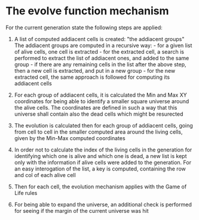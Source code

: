 # The evolve function mechanism

For the current generation state the following steps are applied:

1. A list of computed addiacent cells is created: "the addiacent groups"
   The addiacent groups are computed in a recursive way:
        - for a given list of alive cells, one cell is extracted
        - for the extracted cell, a search is performed to extract the list of addiacent ones, and added to the same group
        - if there are any remaining cells in the list after the above step, then a new cell is extracted, and put in a new group
        - for the new extracted cell, the same approach is followed for computing its addiacent cells

2. For each group of addiacent cells, it is calculated the Min and Max XY coordinates for being able to identify a smaller square universe around the alive cells. The coordinates are defined in such a way that this universe shall contain also the dead cells which might be resurected

3. The evolution is calculated then for each group of addiacent cells, going from cell to cell in the smaller computed area around the living cells, given by the Min-Max computed coordinates 

4. In order not to calculate the index of the living cells in the generation for identifying which one is alive and which one is dead, a new list is kept only with the information if alive cells were added to the generation. 
For an easy interogation of the list, a key is computed, containing the row and col of each alive cell

5. Then for each cell, the evolution mechanism applies with the Game of Life rules

6. For being able to expand the universe, an additional check is performed for seeing if the margin of the current universe was hit

